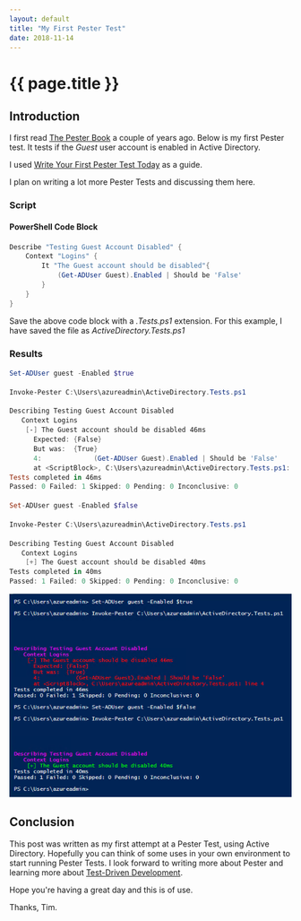 ```yaml
---
layout: default
title: "My First Pester Test"
date: 2018-11-14
---
```

# {{ page.title }}

## Introduction

I first read [The Pester Book](https://leanpub.com/pesterbook) a couple of years ago. Below is my first Pester test. It tests if the *Guest* user account is enabled in Active Directory.

I used [Write Your First Pester Test Today](https://sqldbawithabeard.com/2017/11/16/write-your-first-pester-test-today/) as a guide.

I plan on writing a lot more Pester Tests and discussing them here.

### Script

#### PowerShell Code Block

```powershell
Describe "Testing Guest Account Disabled" {
    Context "Logins" {
        It "The Guest account should be disabled"{
            (Get-ADUser Guest).Enabled | Should be 'False'
        }
    }
}
```

Save the above code block with a *.Tests.ps1* extension. For this example, I have saved the file as *ActiveDirectory.Tests.ps1*

### Results

```powershell
Set-ADUser guest -Enabled $true

Invoke-Pester C:\Users\azureadmin\ActiveDirectory.Tests.ps1

Describing Testing Guest Account Disabled
   Context Logins
    [-] The Guest account should be disabled 46ms
      Expected: {False}
      But was:  {True}
      4:             (Get-ADUser Guest).Enabled | Should be 'False'
      at <ScriptBlock>, C:\Users\azureadmin\ActiveDirectory.Tests.ps1: line 4
Tests completed in 46ms
Passed: 0 Failed: 1 Skipped: 0 Pending: 0 Inconclusive: 0

Set-ADUser guest -Enabled $false

Invoke-Pester C:\Users\azureadmin\ActiveDirectory.Tests.ps1

Describing Testing Guest Account Disabled
   Context Logins
    [+] The Guest account should be disabled 40ms
Tests completed in 40ms
Passed: 1 Failed: 0 Skipped: 0 Pending: 0 Inconclusive: 0

```

![Pester Test Results](/assets/20181114/1-PesterTest.png)

## Conclusion

This post was written as my first attempt at a Pester Test, using Active Directory. Hopefully you can think of some uses in your own environment to start running Pester Tests. I look forward to writing more about Pester and learning more about [Test-Driven Development](https://en.wikipedia.org/wiki/Test-driven_development).

Hope you're having a great day and this is of use.

Thanks, Tim.
